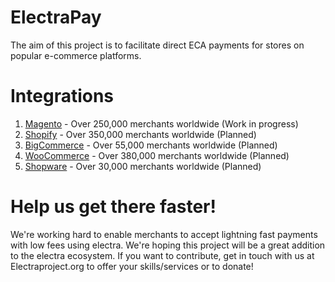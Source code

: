 # ElectraPay

The aim of this project is to facilitate direct ECA payments for stores on popular e-commerce platforms.

# Integrations

1. [Magento](https://magento.com/) - Over 250,000 merchants worldwide (Work in progress)
2. [Shopify](https://www.shopify.com.au/) - Over 350,000 merchants worldwide (Planned)
3. [BigCommerce](https://www.bigcommerce.com.au/) - Over 55,000 merchants worldwide (Planned)
4. [WooCommerce](https://woocommerce.com/) - Over 380,000 merchants worldwide (Planned)
5. [Shopware](https://shopware.com/) - Over 30,000 merchants worldwide (Planned)

# Help us get there faster!

We're working hard to enable merchants to accept lightning fast payments with low fees using electra. We're hoping this project will be a great addition to the electra ecosystem. If you want to contribute, get in touch with us at Electraproject.org to offer your skills/services or to donate!

